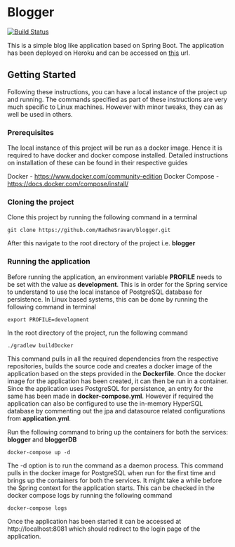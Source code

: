 # Blogger

[![Build Status](https://api.travis-ci.org/RadheSravan/blogger.svg?branch=master)](https://travis-ci.org/RadheSravan/blogger)

This is a simple blog like application based on Spring Boot. The application has been deployed on Heroku and can be accessed on [this](https://technocrat.herokuapp.com) url.

## Getting Started

Following these instructions, you can have a local instance of the project up and running. The commands specified as part of these instructions are very much specific to Linux machines. However with minor tweaks, they can as well be used in others.

### Prerequisites

The local instance of this project will be run as a docker image. Hence it is required to have docker and docker compose installed. Detailed instructions on installation of these can be found in their respective guides 

Docker - https://www.docker.com/community-edition
Docker Compose - https://docs.docker.com/compose/install/

### Cloning the project

Clone this project by running the following command in a terminal

`git clone https://github.com/RadheSravan/blogger.git`

After this navigate to the root directory of the project i.e. **blogger**

### Running the application 

Before running the application, an environment variable **PROFILE** needs to be set with the value as **development**. This is in order for the Spring service to understand to use the local instance of PostgreSQL database for persistence. In Linux based systems, this can be done by running the following command in terminal

`export PROFILE=development`

In the root directory of the project, run the following command 

`./gradlew buildDocker`

This command pulls in all the required dependencies from the respective repositories, builds the source code and creates a docker image of the application based on the steps provided in the **Dockerfile**. Once the docker image for the application has been created, it can then be run in a container. Since the application uses PostgreSQL for persistence, an entry for the same has been made in **docker-compose.yml**. However if required the application can also be configured to use the in-memory HyperSQL database by commenting out the jpa and datasource related configurations from **application.yml**.

Run the following command to bring up the containers for both the services: **blogger** and **bloggerDB**

`docker-compose up -d`

The -d option is to run the command as a daemon process. This command pulls in the docker image for PostgreSQL when run for the first time and brings up the containers for both the services. It might take a while before the Spring context for the application starts. This can be checked in the docker compose logs by running the following command

`docker-compose logs`

Once the application has been started it can be accessed at http://localhost:8081 which should redirect to the login page of the application.






